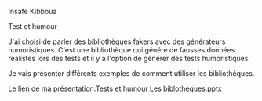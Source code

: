 Insafe Kibboua

Test et humour

J'ai choisi de parler des bibliothèques fakers avec des générateurs humoristiques. C'est une bibliothèque qui génére de fausses données réalistes lors des tests 
et il y a l'option de générer des tests humoristiques.

Je vais présenter différents exemples de comment utiliser les bibliothèques.

Le lien de ma présentation:[Tests et humour Les biblothèques.pptx](https://github.com/user-attachments/files/17747780/Tests.et.humour.Les.biblotheques.pptx)
